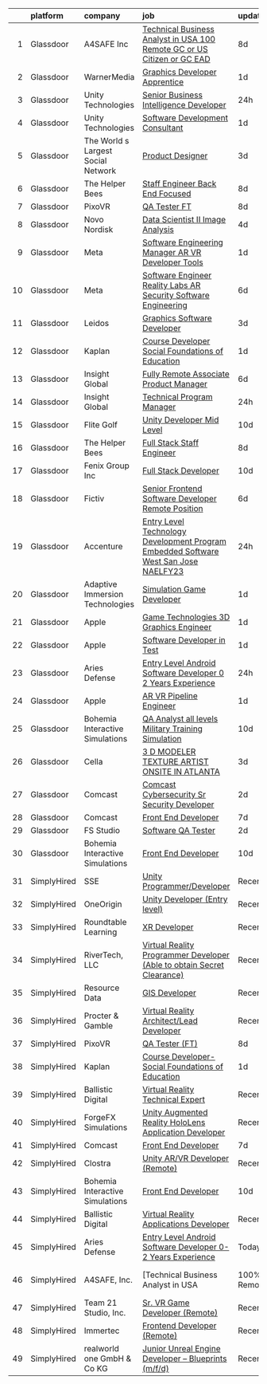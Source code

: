 

|    | platform    | company                            | job                                                                                                                                                                                                                                                                                                                                                                                                                                                                                                                                                                                                                                                                                                                                                                                                                                                                                                                                                                                                                                                                                                                                                                                                                                                                                                                                                                                                                                                                                                                                                                                             | update_time   | location          |
|---:|:------------|:-----------------------------------|:------------------------------------------------------------------------------------------------------------------------------------------------------------------------------------------------------------------------------------------------------------------------------------------------------------------------------------------------------------------------------------------------------------------------------------------------------------------------------------------------------------------------------------------------------------------------------------------------------------------------------------------------------------------------------------------------------------------------------------------------------------------------------------------------------------------------------------------------------------------------------------------------------------------------------------------------------------------------------------------------------------------------------------------------------------------------------------------------------------------------------------------------------------------------------------------------------------------------------------------------------------------------------------------------------------------------------------------------------------------------------------------------------------------------------------------------------------------------------------------------------------------------------------------------------------------------------------------------|:--------------|:------------------|
|  1 | Glassdoor   | A4SAFE  Inc                        | [Technical Business Analyst in USA  100  Remote   GC or US Citizen or GC EAD](https://www.glassdoor.com/partner/jobListing.htm?pos=109&ao=1110586&s=58&guid=0000018248b905a59fc255e94849a3c5&src=GD_JOB_AD&t=SR&vt=w&ea=1&cs=1_28ae806e&cb=1659077461788&jobListingId=1008017367804&cpc=FB7E4A1762AE5BEC&jrtk=3-0-1g94bi1elkuhm801-1g94bi1f4ia0h800-4e729734204b6929--6NYlbfkN0Bzkuy17zoNwKMVjyusHhR7JNYo3SmelKzW8jp1Pa4Tk0S1mKZ-8FqdwqqGS5QzOSmhHWc95M_u__2mHa1wEqPq6uyFGQ2tA70JR41NEDhxdp4vo29-oZjl3DtDidIlmjefDTGDaHjY37ZOjWM5d30Ov0BLUL7i7906JPhEPHnMAkIERW1iyXZ5_1qtk24qwO4YKU1iaNGmRqSYh3ndWJm35aD-aFcCppgDLtnVq_UfCygNL6caoJXN_EOVPu8b7p5Ju9-zlsgizwE12JLfuQLl72Ss9-4US0fc4vq6mCeQ9LlKrU2S91I1hztx4umBiojWY7a72IStwuGlW8f8fyDe_syCfcUi3pEGmz1x6VtjwDceHYsTWSfyF3gyyGzskCRcdEVGFwQpPElM2tPfWxeYu0h8Fpq_BYVSaESW2zxdaWqXmfs3bUYp5RMvqvEaEh6KsEvntCrONZ-2LuFRrFiK7ttlnZwuZ_uoO9b9VPo7Fgb8zjmgXH5dXefRXN3VEmJHNeRQ5UEWTUdKHbVQB8HWMglSpwQ_MfVWWU6_n4Y-jO8Bn2PEtWqQQr5S86y3rC4%3D)                                                                                                                                                                                                                                                                                                                                                                                                                                                                                                                                                                                                            | 8d            | Remote            |
|  2 | Glassdoor   | WarnerMedia                        | [Graphics Developer Apprentice](https://www.glassdoor.com/partner/jobListing.htm?pos=116&ao=1136043&s=58&guid=0000018248b905a59fc255e94849a3c5&src=GD_JOB_AD&t=SR&vt=w&cs=1_49f4980b&cb=1659077461790&jobListingId=1008032532035&jrtk=3-0-1g94bi1elkuhm801-1g94bi1f4ia0h800-772a7d9726c98e3a-)                                                                                                                                                                                                                                                                                                                                                                                                                                                                                                                                                                                                                                                                                                                                                                                                                                                                                                                                                                                                                                                                                                                                                                                                                                                                                                  | 1d            | Atlanta, GA       |
|  3 | Glassdoor   | Unity Technologies                 | [Senior Business Intelligence Developer](https://www.glassdoor.com/partner/jobListing.htm?pos=130&ao=1136043&s=58&guid=0000018248b905a59fc255e94849a3c5&src=GD_JOB_AD&t=SR&vt=w&cs=1_ed0ca3e4&cb=1659077461792&jobListingId=1008035796036&jrtk=3-0-1g94bi1elkuhm801-1g94bi1f4ia0h800-ce3ae607189c50f1-)                                                                                                                                                                                                                                                                                                                                                                                                                                                                                                                                                                                                                                                                                                                                                                                                                                                                                                                                                                                                                                                                                                                                                                                                                                                                                         | 24h           | Orlando, FL       |
|  4 | Glassdoor   | Unity Technologies                 | [Software Development Consultant](https://www.glassdoor.com/partner/jobListing.htm?pos=128&ao=1136043&s=58&guid=0000018248b905a59fc255e94849a3c5&src=GD_JOB_AD&t=SR&vt=w&cs=1_57827c67&cb=1659077461792&jobListingId=1008033637858&jrtk=3-0-1g94bi1elkuhm801-1g94bi1f4ia0h800-86546df837d1de08-)                                                                                                                                                                                                                                                                                                                                                                                                                                                                                                                                                                                                                                                                                                                                                                                                                                                                                                                                                                                                                                                                                                                                                                                                                                                                                                | 1d            | Bellevue, WA      |
|  5 | Glassdoor   | The World s Largest Social Network | [Product Designer](https://www.glassdoor.com/partner/jobListing.htm?pos=112&ao=1110586&s=58&guid=0000018248b905a59fc255e94849a3c5&src=GD_JOB_AD&t=SR&vt=w&ea=1&cs=1_3623a88d&cb=1659077461789&jobListingId=1008029344286&cpc=334ABAF5D42DC775&jrtk=3-0-1g94bi1elkuhm801-1g94bi1f4ia0h800-9038949e2b442817--6NYlbfkN0DSgjPPcnEdvoK3uuxfISLALE6pB1FR7YSHOr_tSg5_QGIhoz_2VqUepdcKLBLI_zT0NNf9qMDHy8U3JDrQpA59ZuLrOf4dCOabAlPdJThbn0idJRgoi3nAMvGzuK-IiTumMQNc6q0RpHt-2PUkvL5rFLaB3SvVYMJY5UWoLVAIzs_H03jbNn14hNkE-k1RhXoKUCQkGbnZuhe4dplxuhadvxCYGpLcJ1qNLfYIq3qHbSRkilhNcJ6pQoJKdk2jMrL4kERDdCr573-cAetEiONNOnBe4pjG-ErFeT-BbKl2eZc93jpDDt95iZnpdl1ddgHBwkPRPYHIC0WC6sgjwWJVQMjukGxF7jeiPkkvrtqZ0eCI7W7CCXd5La4CQTiRiJ2bhdhUBPSdmpZ9o3l4VK2TDyosFLVwC_HxAJ-iSxtCYIVqz6wLo6S2khCNvvjWrYL5Z9qojMxEQSEpAwpeeYDl-5DOF-NpDTZLgSalEFjT7oDTANHp0XWqlRYYXqAWGn9fWuqMk63UIUoUiuIFs1J4aam9SDbPU28kRXAzJL9mHcL5lRfAN3OaouxLVrJ-oi_H1XPfRXl5GQ%3D%3D)                                                                                                                                                                                                                                                                                                                                                                                                                                                                                                                                                                                                                                                         | 3d            | New York, NY      |
|  6 | Glassdoor   | The Helper Bees                    | [Staff Engineer Back End Focused](https://www.glassdoor.com/partner/jobListing.htm?pos=119&ao=1136043&s=58&guid=0000018248b905a59fc255e94849a3c5&src=GD_JOB_AD&t=SR&vt=w&ea=1&cs=1_9050dae5&cb=1659077461791&jobListingId=1008017430612&jrtk=3-0-1g94bi1elkuhm801-1g94bi1f4ia0h800-a1beb13611aec25c-)                                                                                                                                                                                                                                                                                                                                                                                                                                                                                                                                                                                                                                                                                                                                                                                                                                                                                                                                                                                                                                                                                                                                                                                                                                                                                           | 8d            | Remote            |
|  7 | Glassdoor   | PixoVR                             | [QA Tester  FT ](https://www.glassdoor.com/partner/jobListing.htm?pos=118&ao=1136043&s=58&guid=0000018248b905a59fc255e94849a3c5&src=GD_JOB_AD&t=SR&vt=w&ea=1&cs=1_16e839ee&cb=1659077461791&jobListingId=1008017269943&jrtk=3-0-1g94bi1elkuhm801-1g94bi1f4ia0h800-5dcf3cc7dc0a290a-)                                                                                                                                                                                                                                                                                                                                                                                                                                                                                                                                                                                                                                                                                                                                                                                                                                                                                                                                                                                                                                                                                                                                                                                                                                                                                                            | 8d            | Remote            |
|  8 | Glassdoor   | Novo Nordisk                       | [Data Scientist II   Image Analysis](https://www.glassdoor.com/partner/jobListing.htm?pos=104&ao=1110586&s=58&guid=0000018248b905a59fc255e94849a3c5&src=GD_JOB_AD&t=SR&vt=w&cs=1_e2b0ea16&cb=1659077461787&jobListingId=1008025429265&cpc=2187E14FC6F1B769&jrtk=3-0-1g94bi1elkuhm801-1g94bi1f4ia0h800-5f91656e5ecc84ea--6NYlbfkN0CwTb2KBSy5XqLXEHj5_mYBmDWKOk7XTvk_LICJOppi7cB4B2F4ZeEB2sl2BCaugXa4GCU8ZDSFPZW3jrzfv3yv7NCyNho3MSNlTYDjKAxqyFNClr9Q0FcEL5n7F35DIvLjTUgW-vfma-ZByFgcFC6SfSTj09TAHXPnSOhKVW04NP4_Dz_z97_ZLssJ7fJpoAQLe0A8a2LeUTJP0vngzFKJvafO7PPfUifQuRSUm_AN9DfPJA-jsGuSzpLrJ741LSWYuk0fa0YAX3HF_vt2TxdQknieSWnrci7C6Twe2BNyQkg7-F4c8-HrM4x_tWZEL5BykaPub7LFW1E5LY32-qjwTYNYZKY2WvqL0USxdS1VflDkaniNJs_uEUjw1n-NuSHLGDW2rvWd33UMKeoTpn1N4_-ww5_n6G2weuLs-urmwVvPrSilpmBsGQIWY0SRl-w571a34nq21ZO_4NMUP8sb54Xp9OjvIsRxN9ewOMuw05idZ-vn7fSoVfDZynsx5CrYmJo-OBo_ODaeukrSPiGjZguWNlGnUN6ZOA5El8EgJJ_2dOcPxu9S-01S_ApIxPyZhtyEHmLEQu7X9gCGNp-u_blb__EoThAG8bUV2OvOOdPOh0KGEIL5u9DqqOMn_XdBzXvGF_lXDAMMNrXOE4seK-MAjhuaIJ3QbUu_0plHzw%3D%3D)                                                                                                                                                                                                                                                                                                                                                                                                                                                                                                                                            | 4d            | Lexington, MA     |
|  9 | Glassdoor   | Meta                               | [Software Engineering Manager  AR VR   Developer Tools](https://www.glassdoor.com/partner/jobListing.htm?pos=105&ao=1110586&s=58&guid=0000018248b905a59fc255e94849a3c5&src=GD_JOB_AD&t=SR&vt=w&cs=1_67bef5cb&cb=1659077461787&jobListingId=1008033314231&cpc=6193B0C32834B022&jrtk=3-0-1g94bi1elkuhm801-1g94bi1f4ia0h800-2b621683bd873ed9--6NYlbfkN0DYl4UJW4r1Vl7FEn6T9F-rD9lpC-0oMJVSiWjK_MGUd5ZxEn957iThda3zHpNlLYMzIMMofjPsMcFAgfZAR4LPTm-VfDD-IC2pjQZ-ok1-flvlvJ1mcUYmCTq3w-eLjkBh4J2IownPfHKQQ57-Cu7Hgz3SS69Euod-Q4gtsyimYu3cZvF6XCUCIVBdM1nOa3y7Yy0Z3zbx2OR_WjuJrnL7odd0APjUuCyR5U6e42BF9EtuR_6IY_biEIbAh3EZUm24at8bQL8B5s0XA3OjLoHLkRBV9Jeu5p4o4OQe0ZNUvqWFp1LMS9Qi6olNj-MKuhHm5rzTSpo8PHNXH6TGvjTU8A6UTVIfMFdRWaA9vzU3f7HcyLpVjAW1bkeqis4Ldi3pqBseYiJkuoEuqxvMZ5EYJy0X9-Y_nmLPebBHgKTZN6CefFMlEO9L0FLqcLu1WhMgGgKTPw5w6qr25tf2LtgBiwKC9jI7rgK7WyInxoy4_HAW4XM6Tc_bV3xzgysSkUaxmW22xhX00-h7_4XLTyiZyJEw9T_g71hGRILLZLsARRmT5frq2U_D4yxl3We7ISx_zn2TXBO-Z-ONdrBqMCYgB9szDM9gpqYsRV55m83ow-IuvCJ8nDqPp0F7t3hhYklql8cxTtKPfExWVGW6otjArGpB4DWV1pq5fkrhyJHWI4tPPOFj2n3SERhQ6NfXUTwktyDcxZTI385EBHj8tR7Ms1c4kvw4TYkO94gbCR_wM6ZU6EMD5pOzEG-DedKVmyRqFN2R0Gt-019Qf6YnH7yzJ8JQPdCa8EoyUtXRe2CPAg1iuC0zyaa-TlJv3s8soDLlKxwqp-CI88beM5ROz0HUPsYaqjXTe5GAiJ5NqKzO8TVTuHBjcAfS0768MYYoj_cFbthTVvx28qYjFfBgNNufzMRa7V5StdL89OmpzQs1RdHlrY9YeH7oPoNSXAAQd4C8zz4kLZGANofsrEHL1UEUJK7XKitAuZ5R0tzyYXivrWkRrWKjVzFsq1aaDFvlysLMGK1qNe1FvlCH9nuOJ8oW910O_Z7ohOU%3D)                                                                                                                                       | 1d            | Remote            |
| 10 | Glassdoor   | Meta                               | [Software Engineer   Reality Labs AR Security Software Engineering](https://www.glassdoor.com/partner/jobListing.htm?pos=125&ao=1136043&s=58&guid=0000018248b905a59fc255e94849a3c5&src=GD_JOB_AD&t=SR&vt=w&cs=1_69c51d61&cb=1659077461792&jobListingId=1008024011850&jrtk=3-0-1g94bi1elkuhm801-1g94bi1f4ia0h800-e6b65d6595c08996-)                                                                                                                                                                                                                                                                                                                                                                                                                                                                                                                                                                                                                                                                                                                                                                                                                                                                                                                                                                                                                                                                                                                                                                                                                                                              | 6d            | Burlingame, CA    |
| 11 | Glassdoor   | Leidos                             | [Graphics Software Developer](https://www.glassdoor.com/partner/jobListing.htm?pos=107&ao=1110586&s=58&guid=0000018248b905a59fc255e94849a3c5&src=GD_JOB_AD&t=SR&vt=w&cs=1_a04f8ac7&cb=1659077461788&jobListingId=1008027833913&cpc=07D58528F3898F33&jrtk=3-0-1g94bi1elkuhm801-1g94bi1f4ia0h800-48feed5ef6027a99--6NYlbfkN0CZUO70VSdYKA8PR3jfrSh5ljhqJhfDt0PzQCMubt8cRihWbmqO_-Ccw6DGinMZCyK9iFGF2m3zQXYSVf3gj5u22JEE2fhBMmrn5Farml-K2TjGaiCGyM5ixBpuQ3sT9Ft9XVUQjS6XlIheo2Etwxsz0_Kx1THjwjCAp6ii9gKe-3DWMW7_KHa0KUSdaNe4tzI1YVRB5bniMQHigdxP3zuA7q8rtVaceMwFFQnaXEcQFcKpv_BoRE9YrVDcNRLCWA61QPgENPVh_MYs7pYIOK1B6MR0E-X-3icJj3m0TvDA3K5O5MLgAy11QqSFqLXvRGxrsiU3liF92Vs33PzqM0UQNom1XfwjLzP-G64FyCOL0sUkJn1GfrXSNHWpHJe3CC3kJzn5NQrpL4oArAHIxSITZwUZwKJ5EsrKYBz7O9GUc6YicEt9oY4QjkO2XSR913wokIvGVHT8Rqt9eohALUiDtRQA6KUvd1yctl_-O1r4QRhzm3RkDpGG21XimYAHHns4KcKySTCvL7wMOAiFt4VrNaRdMU84Q50SJxfJxTp8c3pcWpK7lK2ZVOhAST3Emn2mHt2UirUOO33s9lgzVTFCKsFOl3Fn1R5ehippzGrLOkyvc1zzx87m)                                                                                                                                                                                                                                                                                                                                                                                                                                                                                                                                                                                                               | 3d            | Bethesda, MD      |
| 12 | Glassdoor   | Kaplan                             | [Course Developer  Social Foundations of Education](https://www.glassdoor.com/partner/jobListing.htm?pos=115&ao=1136043&s=58&guid=0000018248b905a59fc255e94849a3c5&src=GD_JOB_AD&t=SR&vt=w&ea=1&cs=1_adebaa8a&cb=1659077461790&jobListingId=1008032995009&jrtk=3-0-1g94bi1elkuhm801-1g94bi1f4ia0h800-c6080bd60cb4adfe-)                                                                                                                                                                                                                                                                                                                                                                                                                                                                                                                                                                                                                                                                                                                                                                                                                                                                                                                                                                                                                                                                                                                                                                                                                                                                         | 1d            | Remote            |
| 13 | Glassdoor   | Insight Global                     | [Fully Remote Associate Product Manager](https://www.glassdoor.com/partner/jobListing.htm?pos=114&ao=1110586&s=58&guid=0000018248b905a59fc255e94849a3c5&src=GD_JOB_AD&t=SR&vt=w&ea=1&cs=1_7caa213c&cb=1659077461790&jobListingId=1008023392156&cpc=9908D8D4413DBB8A&jrtk=3-0-1g94bi1elkuhm801-1g94bi1f4ia0h800-7355886ae8b88959--6NYlbfkN0BKkHZu3wF05EeDimN_p6sYpKCMArvwa95YdH7UpkaBCobj99dZAfyuOw_pJhN_7TGQYR325BNPyDYsZBdNgOrXFSvqNRxKerAgAsxKE4CFWWKq_MXcrGD-M52KSz8AN-LdRWXmhADy1WUaQFA0eg_V-8GS9eWJ0Be_s4QnEch14VedCZ4mRCOjVA0jWHIe6T2_U0vsMpUn38oVxnP-rAlDErlmOcpDpnazycMa4dkFzJNRnLcK9FdAZhQOLZlbXW8bryqeXWJBlIOUN6IcUZfAt9zHFhZd5WD6WQ8vEDH40CQE1yQdPl6D0hVayoPX-JIGdfhqIci6WVOsVJ12-c1BT9OT_wTqlfsroEk1FxdKK5r-8EhRSOcegBEvu5ldnQ0bLWMzVk3gwaRJu-HSKTC9mT8cBYKO_JGxlyR-sSCAyMoZLtS3XJHXt9rItaTBrcHure_HDFVeZgXsZO-tDWmDyeAULT-HhANrioPQG6oMGM3r70w8BnJwA2ecodK5qk3NfEEN9LyVelPuFhGw-iV_NMaoQSLP_Kc%3D)                                                                                                                                                                                                                                                                                                                                                                                                                                                                                                                                                                                                                                                                                 | 6d            | Remote            |
| 14 | Glassdoor   | Insight Global                     | [Technical Program Manager](https://www.glassdoor.com/partner/jobListing.htm?pos=113&ao=1110586&s=58&guid=0000018248b905a59fc255e94849a3c5&src=GD_JOB_AD&t=SR&vt=w&ea=1&cs=1_9a3e3b0f&cb=1659077461790&jobListingId=1008034745465&cpc=AC285F3A3ECA6BB0&jrtk=3-0-1g94bi1elkuhm801-1g94bi1f4ia0h800-85f81cc55c729693--6NYlbfkN0BKkHZu3wF05EeDimN_p6sYpKCMArvwa95YdH7UpkaBCobj99dZAfyuabIV-dEThHW48S11AnyEzMa349kkoeg6OPxqZeZhr4sOop1eEvd3Pj2rNZm3dqYFR8xXa0b20Ep5T9FXL59Z8TJRv8DWOjwSFpUQF-1tqrMFDzcShvIT6mncCxs5nwump4pyp_G_L6x7FvG1jdK5aO_dmrlm0TEOVtD0m7WqsK4PTczu1agegid_DvB99f1DuFCRCR3zz7EEREob85xr9grYoFZVxLuvScYQaOJYgjwftEto8cAgDEXrA3tyvPXH95Vx7imI7A4TvPYinUiXYZGzy3iF_wubQMUYI9jf1ZjuOiU5P6w7xEH2u_-ybXXfhOWo6WKB72zGvbKsrrg-5QMAGog_OXHWYOBRoRAtV2bSMG0rJwY4WMr9Rdyzs9oEyo0TrxNTGygiwY6l27OS5qOlk4MpPSg2nlggQz2gSeh2KCN5MczjmMP_N6tGRN3vmcRgVPCJI3wqeZukL9DwDw%3D%3D)                                                                                                                                                                                                                                                                                                                                                                                                                                                                                                                                                                                                                                                                                                                | 24h           | Menlo Park, CA    |
| 15 | Glassdoor   | Flite Golf                         | [Unity Developer   Mid Level](https://www.glassdoor.com/partner/jobListing.htm?pos=101&ao=1110586&s=58&guid=0000018248b905a59fc255e94849a3c5&src=GD_JOB_AD&t=SR&vt=w&ea=1&cs=1_b0236971&cb=1659077461787&jobListingId=1008012200941&cpc=BCE4811A78D39AF3&jrtk=3-0-1g94bi1elkuhm801-1g94bi1f4ia0h800-2ed91eb2bff1af8a--6NYlbfkN0D_KRozbKJx95I3LRYgbj09bqBDFeyQG4s8tCOB31p2DFF3XWjUbq1KyFIz2p5qTCcJE-tfDGeItgF3YqsHxqmWmv_fe83BmlIU0WgDu5uJxBbYiuDddGZhBDpUzgYV_vmtzXvB08EMIDWI2OXG29cWyCnCkApuGpnUrcgpkVhp-EePomp4q814zikpbXCgdd3Kw5FbIcLesmLMP6NXdu36sVxrvjGGF4aBUuLkozLvWfAblJBwpP-egFXenEcYJGlgJIoH--hHzIT1V-rnumR_-zDiuC7vvfn6NdFC1z7GUkbBDkLKAlfE70B64XibzWlUFh9Ka_bSmgB45DPyc5S2qfiU7gRDR5updd1uAo0P8hDWyF7G1ppzBRP9DMRSlsgKJiWDE7qnHO9ttbpKysJzTGFe0IdKUHwg7D-5Iw3DoCDgfKblyJ5gZ5v6GTflV2ONDwAjvYmHppLUpCSCb9z8MD5iZ6ohnM6U8CF-QsPZW4fxj-6-L87ICwUOLcJJT_F-AANLUKFGOw%3D%3D)                                                                                                                                                                                                                                                                                                                                                                                                                                                                                                                                                                                                                                                                                                              | 10d           | Dallas, TX        |
| 16 | Glassdoor   | The Helper Bees                    | [Full Stack Staff Engineer](https://www.glassdoor.com/partner/jobListing.htm?pos=120&ao=1136043&s=58&guid=0000018248b905a59fc255e94849a3c5&src=GD_JOB_AD&t=SR&vt=w&ea=1&cs=1_fa9f67b5&cb=1659077461791&jobListingId=1008017437015&jrtk=3-0-1g94bi1elkuhm801-1g94bi1f4ia0h800-125daea2bf21b14b-)                                                                                                                                                                                                                                                                                                                                                                                                                                                                                                                                                                                                                                                                                                                                                                                                                                                                                                                                                                                                                                                                                                                                                                                                                                                                                                 | 8d            | Remote            |
| 17 | Glassdoor   | Fenix Group Inc                    | [Full Stack Developer](https://www.glassdoor.com/partner/jobListing.htm?pos=129&ao=1136043&s=58&guid=0000018248b905a59fc255e94849a3c5&src=GD_JOB_AD&t=SR&vt=w&cs=1_4e4453e3&cb=1659077461792&jobListingId=1008012202345&jrtk=3-0-1g94bi1elkuhm801-1g94bi1f4ia0h800-35cb01dc3ce8e299-)                                                                                                                                                                                                                                                                                                                                                                                                                                                                                                                                                                                                                                                                                                                                                                                                                                                                                                                                                                                                                                                                                                                                                                                                                                                                                                           | 10d           | Herndon, VA       |
| 18 | Glassdoor   | Fictiv                             | [Senior Frontend Software Developer  Remote Position ](https://www.glassdoor.com/partner/jobListing.htm?pos=127&ao=1136043&s=58&guid=0000018248b905a59fc255e94849a3c5&src=GD_JOB_AD&t=SR&vt=w&ea=1&cs=1_52297f3a&cb=1659077461792&jobListingId=1008023258855&jrtk=3-0-1g94bi1elkuhm801-1g94bi1f4ia0h800-fd3d7143cd60714e-)                                                                                                                                                                                                                                                                                                                                                                                                                                                                                                                                                                                                                                                                                                                                                                                                                                                                                                                                                                                                                                                                                                                                                                                                                                                                      | 6d            | Portland, OR      |
| 19 | Glassdoor   | Accenture                          | [Entry Level Technology Development Program   Embedded Software   West   San Jose   NAELFY23](https://www.glassdoor.com/partner/jobListing.htm?pos=124&ao=1136043&s=58&guid=0000018248b905a59fc255e94849a3c5&src=GD_JOB_AD&t=SR&vt=w&cs=1_4d7215b3&cb=1659077461791&jobListingId=1008034925629&jrtk=3-0-1g94bi1elkuhm801-1g94bi1f4ia0h800-17d38807b4ae311a-)                                                                                                                                                                                                                                                                                                                                                                                                                                                                                                                                                                                                                                                                                                                                                                                                                                                                                                                                                                                                                                                                                                                                                                                                                                    | 24h           | San Jose, CA      |
| 20 | Glassdoor   | Adaptive Immersion Technologies    | [Simulation Game Developer](https://www.glassdoor.com/partner/jobListing.htm?pos=103&ao=1110586&s=58&guid=0000018248b905a59fc255e94849a3c5&src=GD_JOB_AD&t=SR&vt=w&ea=1&cs=1_ea04f14d&cb=1659077461787&jobListingId=1008033134992&cpc=C891152315FA1AD8&jrtk=3-0-1g94bi1elkuhm801-1g94bi1f4ia0h800-8696b9e614df0506--6NYlbfkN0Ah9U34QtNT-Rg7ow0I6j33eRcaaM9l7k5iW_6MlROAU0HQnuUL2uxLKSiskT1dvNKJrLJNOcVfRYh6zJkw4erGg5h66n8ksKwr6mUwUADIHrzs_MmvP5G2FHV5Qsh4jlJ6hb429Zq0t_uQi2QjuGsQrYuVHVmrbkVoaVQkHIdGtPuDinc7CtWL0V7Omp8Ej6cqkRLFHrXmf_Hfn3luJwtHsGEiCYpZtdLa_XEC1LGoIN1K4rrpOr_QfAC7YQ1WKNFhSNLDmHM9tTumohpgUGTZVGF_vBrMcUG92_z-f5ofRNIx_oI93QqCOe6H6FPBFDLhYIAg0m36n3BykwZobJK_alQfe6jscmZtRpSsbccRc04ovFm_NHY5DhYGvSxlZbeNMp9BbdAv6meGBGfBENQBmmdkfHw-BTT_m4bzWgf6v8KwW_t5Y6wKYZW2nFG24aEvCp0BHHciUPTtHfJc70g_-IuHY6ULReQj7aQ6YzXLUWArU_raj-ebcFLmIse5qfM%3D)                                                                                                                                                                                                                                                                                                                                                                                                                                                                                                                                                                                                                                                                                                                              | 1d            | Remote            |
| 21 | Glassdoor   | Apple                              | [Game Technologies 3D Graphics Engineer](https://www.glassdoor.com/partner/jobListing.htm?pos=111&ao=1110586&s=58&guid=0000018248b905a59fc255e94849a3c5&src=GD_JOB_AD&t=SR&vt=w&cs=1_96638ab2&cb=1659077461788&jobListingId=1008032497163&cpc=AC285F3A3ECA6BB0&jrtk=3-0-1g94bi1elkuhm801-1g94bi1f4ia0h800-ca672a3e76206ec1--6NYlbfkN0BvKrLyj5gPmtZO9T8euul8TCxuuKNOtzRJOomxnwSEodTz2Bc-sPZlADHp0xxmf8UDg7Wsy5zwi8lrHHY3EeYHKmdT3Vj6Ckdsl7kLbUeE0RCaUin7NICkxT5Jn5CFcSdKW6xZg3rnV7OSRdgaJQuoh9NlEwUIGtFK5Bwz_J8sGGrU6oLwIXqRBp76Q58YhZEwhwWl6fJjhW3BOrh2oV3RWfe7nIoevZhLxPMftiGulcSmoPXPT_59QJNy3emajhLyX9ZUdEBRRnUWFwBZs8TLO17mjKit1pys0vkBP1kuLvgO81KTNdvt-GJDWsndg-7CtsfWYnahYL-2f3lZViBQERUS8eJbHNhMzOzm0bktWrU9CJEyO5eykcaiQHjGV4Ek0uIkjRaKd8eQg5gICxjGkrst8tbfcDzmi2pl6AXhi6VxhdPoSdPZp_P8seSNhXv7O_W2DGFXDxWIDrAgbiDzg3U7t67L5660wm72WlQ3yRNZe7YRBOLOvvkEKW_rBGMQVNYhxLtCtXBDA6oIilFVw4LSQY7fRVhEAAH2w8b0kC3haXI9yWewDhzWGYH4L9p2zcM2QkFeIeqnwz97-2ltzb0eC7Svf32JuscFpOpjeH_is9dkvld5rCRtVb4pnIrV5pK6vhUhgt5I8tgpqoQiGc28Vaqt_RA6D_mgLXDDN-gxDNdANwSzo-yumdiDD138BqyyQkBl0rbNRxM3vDT6aCfH0LcAQK9nKECEGPkVuHDuXuFH-HZzyGlNvD0Tzhlu_g0PS4UQnY8rhY9v6SwgmL05WOQX_ohU2Y-Q1W4ISDmA49C-V8WP6gQn6ArPDUB7t9ky0MegBkDTPke28-DUN9b5kvYUzh-j5mhO3GQUr0toLYaLrfVHzjQfTNIyH9w8lXzKBsK8vUdfTTk9v17-Fzpf3SdFBhlOXLJ8lzeH1vv6q7FnMX-yVLGysnjNmKMEacct1hOiXBADzxXz0KJIhc-w0JT-PlU%3D)                                                                                                                                                                                                                      | 1d            | Austin, TX        |
| 22 | Glassdoor   | Apple                              | [Software Developer in Test](https://www.glassdoor.com/partner/jobListing.htm?pos=106&ao=1110586&s=58&guid=0000018248b905a59fc255e94849a3c5&src=GD_JOB_AD&t=SR&vt=w&cs=1_d8151ebd&cb=1659077461787&jobListingId=1008034378637&cpc=F41FEAB56D215062&jrtk=3-0-1g94bi1elkuhm801-1g94bi1f4ia0h800-2cf6c8780da64479--6NYlbfkN0BvKrLyj5gPmtZO9T8euul8TCxuuKNOtzRJOomxnwSEodTz2Bc-sPZlbtkML8D-m4pJ3pgl7pUc194n20pf62cL8wFuh5pcduFE9XGm72tASPzQTilL8HJgpIvbdD4nK83G96VsNA5Lawc4IR9A6r_m-u-zDmJLv95WQgV2AbBs1ABLN0FHPP4bL5C0fbex-ph02xHzEJKDxo2ChVn92DPeoY2on5rGioOROGTOTgDR9uxQHCei7Ev2ZX0QW6ZvJFFIQtcjDZFB40h9zzKeOparnPpybZm3PWBhH2Ur6DDmEeNaqeGIA59sk9Yz5-5jiopuMrD1Byat1x8FRAFZoY_PF1ZuXrqnkaop-O40OnfRvNwSFdn8yh3QM3HIxs4ct080OgOtf1xUlmu7JZKrtwiLdqdgKNpzUdb8Xz8olNy4AVn4UJUZ1Nj5Sd-KzIUxOEKMbY1FrQHo_DIit1EH32mL9MBREIAxvrrVFLvLWM5Pbz-4doNfmt-k6a93xhzTkAU0nHLNUytZyBjJ4lAdzUOWuQt51UHasn-HX7qqMC2ij6wP0T2ugyT02WMLnasc8sHXVkkKUo_TIA3RJleiF3_kpqxk_6zH5DeKqbcWpeLHxQLqeSHg0U3XArXixX29lBN03QlPHPNy7uy9PvHYfQdrM-Ps4jpfFPMC45cf73hIQj5nXJb3h9-GZXPVfcRUjjta4aeEXWPhDUawatO5aXmTsD3BL6Msb-HehklygdfgP_PKK08iIIph2qQgoAS98dRX2veErkzn2hnpEFl6fN_RRvInVZJJbwwyjwjTjP2lcmkUnZJSFxnI1DRG19428jW_JGVeCn5zOWWF9q1SY3ROM_MIqxVKw9Nwb5XBap5J4w6-CrmuURKGfddjz16ecQ_7lsPCkvcD_F7I_Ejr-18nZ2K3BSIpqFZViYAMyl_ssAKujwFtLfGsTZyjepJxJCKp-stOPvt9kw%3D%3D)                                                                                                                                                                                                                                                    | 1d            | Boulder, CO       |
| 23 | Glassdoor   | Aries Defense                      | [Entry Level Android Software Developer 0 2 Years Experience](https://www.glassdoor.com/partner/jobListing.htm?pos=121&ao=1136043&s=58&guid=0000018248b905a59fc255e94849a3c5&src=GD_JOB_AD&t=SR&vt=w&ea=1&cs=1_9d398899&cb=1659077461791&jobListingId=1008035254819&jrtk=3-0-1g94bi1elkuhm801-1g94bi1f4ia0h800-e2e55bc14105e4b8-)                                                                                                                                                                                                                                                                                                                                                                                                                                                                                                                                                                                                                                                                                                                                                                                                                                                                                                                                                                                                                                                                                                                                                                                                                                                               | 24h           | Suffolk, VA       |
| 24 | Glassdoor   | Apple                              | [AR VR Pipeline Engineer](https://www.glassdoor.com/partner/jobListing.htm?pos=110&ao=1110586&s=58&guid=0000018248b905a59fc255e94849a3c5&src=GD_JOB_AD&t=SR&vt=w&cs=1_a1cb1c9c&cb=1659077461788&jobListingId=1008034378499&cpc=FA84DF7EA1EC2398&jrtk=3-0-1g94bi1elkuhm801-1g94bi1f4ia0h800-0cffdd0be085feff--6NYlbfkN0BvKrLyj5gPmtZO9T8euul8TCxuuKNOtzRJOomxnwSEodTz2Bc-sPZl1dBMH13w-jN6hrh9XSwbkvpD-JRuZY4SwAFmowryhv20W0ufhnxM5K6OWJ-i5BL9n2wmnJlXD-uDh2zdBkIW6vfd2hUBPCycBIOo98RSrZT_2dfW-xt4eesCZZF7mBnwbBVJ8WTAqqzvUUbrOymdl2-i-VNnixUHWmex57KY4ltZyIe-iUJxzrq_QSecVcqpxDBuc2rLodKjRuTuWnBHlxUWbWlKkotvEJYDzwOhCId2YqUohEh6QmZPoOwFjT7moiEmPmBRDpr8Gr_eCzex2BXREstrLL1XLVtkJREy2KjticNKNU06fpKiFR8tkuIvcKTx0jq4pCpfUxrQbWD_BEJ5PzFiU33WY5s8dgIGY8ax3r1ym3_VxI-a-x7sxNDCKDt51uss35xa_hgdt7adeZ_jU-uxN5-Vm9ArqJsBNqgHn50RbqOjGrX3OvQmY0VMzK5FpTRv3VaBqh7H50fmw30uKZytFtH_kLE4UEi4S4P37xveqIFlkmugngNh1Ik12WzmMNebtkYXpEaoGlJ4vubgVHBoiIz0xTtgPwz2VHU70CMQLF6GU1CzdrKE-oiZjszj5pMt9Cv2YBtEXqI70E9D9s3A09q3p41IgnyswUW75wpC74q4pvLBYF6_53FZhZbFRWA0A7EIyny_1kS55mbpcCW11ffGo2cGldM-6sj8s6E_4PbfNgtXGRQAw80J3kF4-6L_jAsGlDqdPu51iHPsiSxEclwNleW-Xb5QV75wQxPzZ266FjCDobxRn61SFUB8lJLJo-e5J8EcoBoYWbZXQoL4NiHqCtMm3-MH6KsXnTn6l5jKVyyqdT9gbWqh5b-fjFXWmwrl337HuyDtLdkkb-79Ck8LZJ2deCfFgyn0MtJhi7KWSH75Xn4ZfiSSTSY_PekRJkGZZVfVKGmTKw%3D%3D)                                                                                                                                                                                                                                                       | 1d            | Seattle, WA       |
| 25 | Glassdoor   | Bohemia Interactive Simulations    | [QA Analyst  all levels    Military Training Simulation](https://www.glassdoor.com/partner/jobListing.htm?pos=122&ao=1136043&s=58&guid=0000018248b905a59fc255e94849a3c5&src=GD_JOB_AD&t=SR&vt=w&ea=1&cs=1_efca77d9&cb=1659077461791&jobListingId=1008012481714&jrtk=3-0-1g94bi1elkuhm801-1g94bi1f4ia0h800-135a70fac78ce44c-)                                                                                                                                                                                                                                                                                                                                                                                                                                                                                                                                                                                                                                                                                                                                                                                                                                                                                                                                                                                                                                                                                                                                                                                                                                                                    | 10d           | Orlando, FL       |
| 26 | Glassdoor   | Cella                              | [3 D MODELER  TEXTURE ARTIST  ONSITE IN ATLANTA ](https://www.glassdoor.com/partner/jobListing.htm?pos=126&ao=1136043&s=58&guid=0000018248b905a59fc255e94849a3c5&src=GD_JOB_AD&t=SR&vt=w&cs=1_4c9b672c&cb=1659077461792&jobListingId=1008029197965&jrtk=3-0-1g94bi1elkuhm801-1g94bi1f4ia0h800-b9778e921025a5c0-)                                                                                                                                                                                                                                                                                                                                                                                                                                                                                                                                                                                                                                                                                                                                                                                                                                                                                                                                                                                                                                                                                                                                                                                                                                                                                | 3d            | Atlanta, GA       |
| 27 | Glassdoor   | Comcast                            | [Comcast Cybersecurity  Sr  Security Developer](https://www.glassdoor.com/partner/jobListing.htm?pos=108&ao=1110586&s=58&guid=0000018248b905a59fc255e94849a3c5&src=GD_JOB_AD&t=SR&vt=w&cs=1_26a1afca&cb=1659077461788&jobListingId=1008031674716&cpc=235F38378B0CF412&jrtk=3-0-1g94bi1elkuhm801-1g94bi1f4ia0h800-45e1b641b5517cfb--6NYlbfkN0Cj-KmZPsf9w80C8b1WzNVrlanjD2SXJjxuCbUWHsXPZlTAgGmdtIUzoKTi6fK6Wvb8V7TosxIONFOEghrrCDI_5cjdiGv7LppJkQQNyWmgnZMAWUeSDkThwta_ZmvF1E9K6L2HjzjIdPT-ASr-ca0sLhhSpE1EKjgpXY4VJF7-Q1BQWpXwRLob5HSKzGdzmORCCfyWe974e_QzCUsui5Kj1RDVv5p0HoDQT6bLNwUFJqsZJJcx6pKHlzoksLofBdyht6bv1JbsvmuTtGPjcZEBjKL-qaLGhf4T-npnSVv-D94sbxjxxM6YEuaXeo4GasKdbwzwJylzYcUJO1UgmeX_tzyEyu0QDNam6C1UX_xrjnv8MlVnrh-lgNYL19qRSmpqjfN7GziKk6dArTU1ux9EUQgsFfgmhoCupqLpvAC--im5uqCpxwQwkTLjrOEVme6D_QgFRZWbkx3h4xUsKxZasjTuwfkCnqj00AoHS0DM2ZqXGvzSpK6F6qSuXOx-cK7tjJ_XYIcpYhEo4UaJIuPyfGCP5gqIu8EHKr6eHNtJxuc7tuHuWsdkzQ4HYzCSK4hN7kIAt9p4prkJRCmMXOx-5yaIrg0hGb8QFEhivtxLRG6gUbGcv7RpGi6iWkbYb96w6ukWILMmJ3PDd3UgO3UGsC7Y9rbW_agGyMx4GxqviyflesCcLmgPg7Y7Uxop3AD3R652UZ7IHVvW6fIjE8PbV7fVxL6XjuoawdyishVkizJJR5G6OBtCP4iyZcAgBxaOE9PRqafHiyMBgrU11zxljZ4Nmvm3WrOkUqYBPJ1aIelcXeHlTz3JFmLd-bvdPBI58BWwCvGHeKjrufB6mQ5LW_EfvTQQZM7iDSSmANvehIaWkpIK1DB4Dg_8z3_a02jUAvT-_G5Sck6Um7p2NHVFqR6lfKdNBSLiq7OdBbj7Ax_ovPFXsyXYMP_8PQVD0k8GSqzbAxQsYGCLed3g009QhtSKTlgz_LO8oEsk_8a8kFo1aq7HCIJ0WdRttKO8cs7ulEYVoD5EIeYNKRaqjzqpH2dcUD9Nw-1yAzYmpLMgr33T_be28i-cVJ4OPOaq16t5U4kesf7UPeQeLSTvGSOD_Nctm2-t59mZeaRZoIo1wUszODpTCEDQgomjqtCKhz20WGcDBFXGBdMMGC9ew0RZjF_TVpPEqOoZZLhfZZ9JUA%3D%3D) | 2d            | Philadelphia, PA  |
| 28 | Glassdoor   | Comcast                            | [Front End Developer](https://www.glassdoor.com/partner/jobListing.htm?pos=102&ao=1110586&s=58&guid=0000018248b905a59fc255e94849a3c5&src=GD_JOB_AD&t=SR&vt=w&cs=1_67165622&cb=1659077461787&jobListingId=1008021147021&cpc=6945AE2F4B03E059&jrtk=3-0-1g94bi1elkuhm801-1g94bi1f4ia0h800-a67970093ed42cf6--6NYlbfkN0Cj-KmZPsf9w80C8b1WzNVrlanjD2SXJjxuCbUWHsXPZlTAgGmdtIUzoKTi6fK6Wvbkrdpbd2C0H43IzCI6_QohzRn4p3_uIekYH9RzZrBYhIc9KC5j6DSAsk5C8NpgtPWmZhXRKBiKip_OQVzIdZrULOMJWClSr8at_lKYF7x_EzamZ6eZ6ECaZ_bVaByeto5hlbwCsBiQ0-gWunxNrTNZRvkfHznyIfVi3f0OOrCkdr1DtTfeqWhcYSNqebTOjvvf-iUcNTNIdYXMzKlr9kbcHVzg-tRFFzjbyJ67i7b5cn2E7gBWXyIcrhKwmB7eF3kPD9MyVjGBQq7uvqck2PluUocGmtN6fQFYAXQ8ngZfULXHyRbi8JMsoFJA6YDCpm1xqQaO5WfSzbfrYfBm-Eq53-Wpsv0eXtQkznSTj-TwZnV02tKcdpHDepAjkIZNQrsWcqIqp-3hTLZgDyqGzR8q3d8fZfh9GfR-wCbhqvjdkEPi1tcRmrdE43ndKkACpV4cRigFfvvq-egDd1H46AoRr-VIV64tdBClMDfC-G36Nz4qCl_PGssnyO0qIDdF1wGY2VeDfu1bJszjBLVUeOT63EcPDfYCHEVMvtYpaevmMevI47kmaqXQfR6hLYnIB4W8rDm8FPFtS2Bshm8Pvts09_d1jxjFHywYIHdGd3vrsH47FYFHb3J5nc6jOeR-yQrYObPgs3Y70_hscXB6WNZwlT3rDeqpWj-TGwduUYvWHLLNKf55T9r1tz9mLKV1A41KEduC0JmKAPnKZowk1hg9X-bB8Bpwkk0xrf2If3Hid08zfJ0AVM3py9xlx13fvh9XdDdtAKtHKV6Jsy5nCzTrgO-QJdJQZlZ-n_iwIkDImHIdHWVoQsZkSxEtA6MFGOGOaSOwqjeruhIjPw930F8hXRiyupboVyyZXJEHzTVplnOMnj5v7WRJTY2Nr6_bbI38XRTfM9_-TBkO53RPiJgIXT1VCrML7_x-HurO5Tl53_KQw9KvNFrgTW1s1btKKmUBRjuFxjeQ7B15g2S4-rCKhj3o39WHV5Sv49uBoGex2sjzSo_3E5d1E9nJQyeZxR8-mJ33vkL8B2zhFpAsjPeMDRcXWpPvP2RoTvqClHuwtUvInHVcH1gb)                                                                                       | 7d            | Philadelphia, PA  |
| 29 | Glassdoor   | FS Studio                          | [Software QA Tester](https://www.glassdoor.com/partner/jobListing.htm?pos=117&ao=1136043&s=58&guid=0000018248b905a59fc255e94849a3c5&src=GD_JOB_AD&t=SR&vt=w&cs=1_63a66d2f&cb=1659077461790&jobListingId=1008032260231&jrtk=3-0-1g94bi1elkuhm801-1g94bi1f4ia0h800-6b42f56fa9a2d565-)                                                                                                                                                                                                                                                                                                                                                                                                                                                                                                                                                                                                                                                                                                                                                                                                                                                                                                                                                                                                                                                                                                                                                                                                                                                                                                             | 2d            | Remote            |
| 30 | Glassdoor   | Bohemia Interactive Simulations    | [Front End Developer](https://www.glassdoor.com/partner/jobListing.htm?pos=123&ao=1136043&s=58&guid=0000018248b905a59fc255e94849a3c5&src=GD_JOB_AD&t=SR&vt=w&ea=1&cs=1_1acc898d&cb=1659077461791&jobListingId=1008012481736&jrtk=3-0-1g94bi1elkuhm801-1g94bi1f4ia0h800-106510f9c6855acd-)                                                                                                                                                                                                                                                                                                                                                                                                                                                                                                                                                                                                                                                                                                                                                                                                                                                                                                                                                                                                                                                                                                                                                                                                                                                                                                       | 10d           | Pittsburgh, PA    |
| 31 | SimplyHired | SSE                                | [Unity Programmer/Developer](https://www.simplyhired.com/job/CsPw8LwfP9x8yDwrLnF3Hed3bZ5yI2Ro97aOibsAney_q1vw1YiTfQ?q=virtual+reality+developer)                                                                                                                                                                                                                                                                                                                                                                                                                                                                                                                                                                                                                                                                                                                                                                                                                                                                                                                                                                                                                                                                                                                                                                                                                                                                                                                                                                                                                                                | Recently      | Jacksonville, FL  |
| 32 | SimplyHired | OneOrigin                          | [Unity Developer (Entry level)](https://www.simplyhired.com/job/S1fkfTVwLBIkaZMoNyltL8mr5PGAyoMnX67GlXliptvZdvJaLVYHHg?q=virtual+reality+developer)                                                                                                                                                                                                                                                                                                                                                                                                                                                                                                                                                                                                                                                                                                                                                                                                                                                                                                                                                                                                                                                                                                                                                                                                                                                                                                                                                                                                                                             | Recently      | Norwalk, CT       |
| 33 | SimplyHired | Roundtable Learning                | [XR Developer](https://www.simplyhired.com/job/wOQuZ9koRYUSm1hEeqD5cBAg2gv6ZaNx9lP6DooZsrvy6adzC62lYg?q=virtual+reality+developer)                                                                                                                                                                                                                                                                                                                                                                                                                                                                                                                                                                                                                                                                                                                                                                                                                                                                                                                                                                                                                                                                                                                                                                                                                                                                                                                                                                                                                                                              | Recently      | Chagrin Falls, OH |
| 34 | SimplyHired | RiverTech, LLC                     | [Virtual Reality Programmer Developer (Able to obtain Secret Clearance)](https://www.simplyhired.com/job/1liDVS_PdAcH3vT2RVFtgvs5A2mHorF76Volj62vd3Fv_sUu2Uxtrg?q=virtual+reality+developer)                                                                                                                                                                                                                                                                                                                                                                                                                                                                                                                                                                                                                                                                                                                                                                                                                                                                                                                                                                                                                                                                                                                                                                                                                                                                                                                                                                                                    | Recently      | Goldsboro, NC     |
| 35 | SimplyHired | Resource Data                      | [GIS Developer](https://www.simplyhired.com/job/eXXuhMZMZ4yMTgUzAOzQkne5Y_sICI7f7-JWYH96olJep409Sjs1KQ?q=virtual+reality+developer)                                                                                                                                                                                                                                                                                                                                                                                                                                                                                                                                                                                                                                                                                                                                                                                                                                                                                                                                                                                                                                                                                                                                                                                                                                                                                                                                                                                                                                                             | Recently      | Anchorage, AK     |
| 36 | SimplyHired | Procter & Gamble                   | [Virtual Reality Architect/Lead Developer](https://www.simplyhired.com/job/ozw_teaUirzci8ByWJu9iJSHaYKMrV4oho_I6L3xx-RWfhmJLo4BAw?q=virtual+reality+developer)                                                                                                                                                                                                                                                                                                                                                                                                                                                                                                                                                                                                                                                                                                                                                                                                                                                                                                                                                                                                                                                                                                                                                                                                                                                                                                                                                                                                                                  | Recently      | Cincinnati, OH    |
| 37 | SimplyHired | PixoVR                             | [QA Tester (FT)](https://www.simplyhired.com/job/bCTMSe1BT4xqE0--8qHBfH7SFmbU9BN4N9nbcg4xeOvcOSJfJmu58g?q=virtual+reality+developer)                                                                                                                                                                                                                                                                                                                                                                                                                                                                                                                                                                                                                                                                                                                                                                                                                                                                                                                                                                                                                                                                                                                                                                                                                                                                                                                                                                                                                                                            | 8d            | Remote            |
| 38 | SimplyHired | Kaplan                             | [Course Developer- Social Foundations of Education](https://www.simplyhired.com/job/UjdLOItF6vGOZA3ly4ReHY8gWXTbbu_WxZaRrgGctXw9wGZQ06bTSw?q=virtual+reality+developer)                                                                                                                                                                                                                                                                                                                                                                                                                                                                                                                                                                                                                                                                                                                                                                                                                                                                                                                                                                                                                                                                                                                                                                                                                                                                                                                                                                                                                         | 1d            | Remote            |
| 39 | SimplyHired | Ballistic Digital                  | [Virtual Reality Technical Expert](https://www.simplyhired.com/job/3_Z9PvPR1KdAK9FvakgJUX5eoOunP3Vdusvs2xDkQg0VEPa7Ew4k8g?q=virtual+reality+developer)                                                                                                                                                                                                                                                                                                                                                                                                                                                                                                                                                                                                                                                                                                                                                                                                                                                                                                                                                                                                                                                                                                                                                                                                                                                                                                                                                                                                                                          | Recently      | Williamsburg, VA  |
| 40 | SimplyHired | ForgeFX Simulations                | [Unity Augmented Reality HoloLens Application Developer](https://www.simplyhired.com/job/B57CKuMHiLAowz6F36Bn81d5fjPdIOPLau78tKhABCGYyjNZ7ZKgzw?q=virtual+reality+developer)                                                                                                                                                                                                                                                                                                                                                                                                                                                                                                                                                                                                                                                                                                                                                                                                                                                                                                                                                                                                                                                                                                                                                                                                                                                                                                                                                                                                                    | Recently      | Remote            |
| 41 | SimplyHired | Comcast                            | [Front End Developer](https://www.simplyhired.com/job/-1LyaCPzwMBaQSMT_opeHttbqB9gidKL21q75ZgtygxvNnVMYJli3A?q=virtual+reality+developer)                                                                                                                                                                                                                                                                                                                                                                                                                                                                                                                                                                                                                                                                                                                                                                                                                                                                                                                                                                                                                                                                                                                                                                                                                                                                                                                                                                                                                                                       | 7d            | Philadelphia, PA  |
| 42 | SimplyHired | Clostra                            | [Unity AR/VR Developer (Remote)](https://www.simplyhired.com/job/Z1VKUCQBOT3Ts7GmKbQNA3IybBKS6Sth5WXSkNoNgd8tAb_Jg26Wpg?q=virtual+reality+developer)                                                                                                                                                                                                                                                                                                                                                                                                                                                                                                                                                                                                                                                                                                                                                                                                                                                                                                                                                                                                                                                                                                                                                                                                                                                                                                                                                                                                                                            | Recently      | Remote            |
| 43 | SimplyHired | Bohemia Interactive Simulations    | [Front End Developer](https://www.simplyhired.com/job/QlAc24Pm_nABqd5Otw68jg7yimq8Y_uW75kGekcWiQcgdR_KidTpDQ?q=virtual+reality+developer)                                                                                                                                                                                                                                                                                                                                                                                                                                                                                                                                                                                                                                                                                                                                                                                                                                                                                                                                                                                                                                                                                                                                                                                                                                                                                                                                                                                                                                                       | 10d           | Pittsburgh, PA    |
| 44 | SimplyHired | Ballistic Digital                  | [Virtual Reality Applications Developer](https://www.simplyhired.com/job/lBawErp-BqBKAThpKFtvsOhq3maz3qc7kXbGO0MHNmiTxtfU6ifsOQ?q=virtual+reality+developer)                                                                                                                                                                                                                                                                                                                                                                                                                                                                                                                                                                                                                                                                                                                                                                                                                                                                                                                                                                                                                                                                                                                                                                                                                                                                                                                                                                                                                                    | Recently      | Williamsburg, VA  |
| 45 | SimplyHired | Aries Defense                      | [Entry Level Android Software Developer 0-2 Years Experience](https://www.simplyhired.com/job/3YB8GKv_5qdhrk9du1x2gez4ijEqUdg-pqWqvhr9ELUQ6IsmZKtRJA?q=virtual+reality+developer)                                                                                                                                                                                                                                                                                                                                                                                                                                                                                                                                                                                                                                                                                                                                                                                                                                                                                                                                                                                                                                                                                                                                                                                                                                                                                                                                                                                                               | Today         | Suffolk, VA       |
| 46 | SimplyHired | A4SAFE, Inc.                       | [Technical Business Analyst in USA| 100% Remote | GC or US Citizen or GC EAD](https://www.simplyhired.com/job/UeEC_UJXwhXwJGq7gNugqrh_OFIXp7qinXEvdbTxB2AI2sv_PJ-zhQ?q=virtual+reality+developer)                                                                                                                                                                                                                                                                                                                                                                                                                                                                                                                                                                                                                                                                                                                                                                                                                                                                                                                                                                                                                                                                                                                                                                                                                                                                                                                                                                                               | 8d            | Remote            |
| 47 | SimplyHired | Team 21 Studio, Inc.               | [Sr. VR Game Developer (Remote)](https://www.simplyhired.com/job/x0QyjJ5I7O7iV21cc6eoRTys2Ok_RTChNPvHzGVDZakudxol97zPCw?q=virtual+reality+developer)                                                                                                                                                                                                                                                                                                                                                                                                                                                                                                                                                                                                                                                                                                                                                                                                                                                                                                                                                                                                                                                                                                                                                                                                                                                                                                                                                                                                                                            | Recently      | Remote            |
| 48 | SimplyHired | Immertec                           | [Frontend Developer (Remote)](https://www.simplyhired.com/job/YT5UPGaMqmLFVW6Bf-7Gadd_T3HkDeiPjXQ8dzI_fh5FEsy8cMrj5A?q=virtual+reality+developer)                                                                                                                                                                                                                                                                                                                                                                                                                                                                                                                                                                                                                                                                                                                                                                                                                                                                                                                                                                                                                                                                                                                                                                                                                                                                                                                                                                                                                                               | Recently      | United States     |
| 49 | SimplyHired | realworld one GmbH & Co KG         | [Junior Unreal Engine Developer – Blueprints (m/f/d)](https://www.simplyhired.com/job/H2rlpjI94ByxelMAay-okMt8W8U885ZFqKmTh28cY0jZYYBO0O0Mwg?q=virtual+reality+developer)                                                                                                                                                                                                                                                                                                                                                                                                                                                                                                                                                                                                                                                                                                                                                                                                                                                                                                                                                                                                                                                                                                                                                                                                                                                                                                                                                                                                                       | Recently      | Remote            |